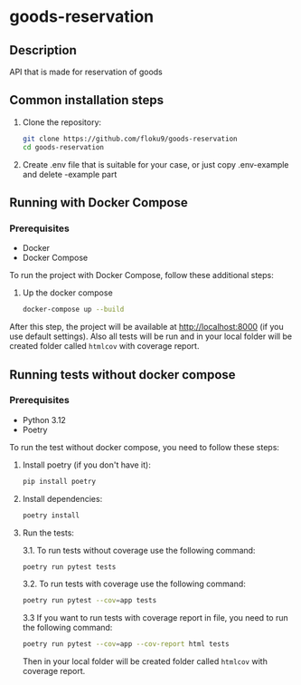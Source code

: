 # goods-reservation

## Description

API that is made for reservation of goods

## Common installation steps

1. Clone the repository:

   ```bash
   git clone https://github.com/floku9/goods-reservation
   cd goods-reservation
   ```

2. Create .env file that is suitable for your case, or just copy .env-example and delete -example part

## Running with Docker Compose

### Prerequisites

- Docker
- Docker Compose

To run the project with Docker Compose, follow these additional steps:

1. Up the docker compose

    ```bash
    docker-compose up --build
    ```

After this step, the project will be available at <http://localhost:8000> (if you use default settings). Also all tests will be run and in your
local folder will be created folder called `htmlcov` with coverage report.

## Running tests without docker compose

### Prerequisites

- Python 3.12
- Poetry

To run the test without docker compose, you need to follow these steps:

1. Install poetry (if you don't have it):

    ```bash
    pip install poetry
    ```

2. Install dependencies:

    ```bash
    poetry install
    ```

3. Run the tests:

    3.1. To run tests without coverage use the following command:

    ```bash
    poetry run pytest tests
    ```

    3.2. To run tests with coverage use the following command:

    ```bash
    poetry run pytest --cov=app tests
    ```

    3.3 If you want to run tests with coverage report in file, you need to run the following command:

    ```bash
    poetry run pytest --cov=app --cov-report html tests
    ```

    Then in your local folder will be created folder called `htmlcov` with coverage report.
